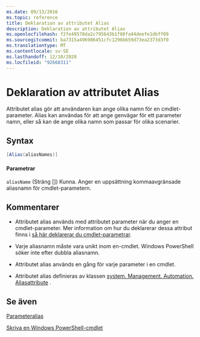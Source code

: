 ```yaml
---
ms.date: 09/13/2016
ms.topic: reference
title: Deklaration av attributet Alias
description: Deklaration av attributet Alias
ms.openlocfilehash: f2fe49578da2c795643b1f80fa44deefe1dbff09
ms.sourcegitcommit: ba7315a496986451cfc1296b659d73ea2373d3f0
ms.translationtype: MT
ms.contentlocale: sv-SE
ms.lasthandoff: 12/10/2020
ms.locfileid: "92668311"
---
```

# <a name="alias-attribute-declaration"></a>Deklaration av attributet Alias

Attributet alias gör att användaren kan ange olika namn för en cmdlet-parameter. Alias kan användas för att ange genvägar för ett parameter namn, eller så kan de ange olika namn som passar för olika scenarier.

## <a name="syntax"></a>Syntax

```csharp
[Alias(aliasNames)]
```

#### <a name="parameters"></a>Parametrar

`aliasName` (Sträng []) Kunna. Anger en uppsättning kommaavgränsade aliasnamn för cmdlet-parametern.

## <a name="remarks"></a>Kommentarer

- Attributet alias används med attributet parameter när du anger en cmdlet-parameter. Mer information om hur du deklarerar dessa attribut finns i [så här deklarerar du cmdlet-parametrar](./how-to-declare-cmdlet-parameters.md).

- Varje aliasnamn måste vara unikt inom en-cmdlet. Windows PowerShell söker inte efter dubbla aliasnamn.

- Attributet alias används en gång för varje parameter i en cmdlet.

- Attributet alias definieras av klassen [system. Management. Automation. Aliasattribute](/dotnet/api/System.Management.Automation.AliasAttribute) .

## <a name="see-also"></a>Se även

[Parameteralias](./parameter-aliases.md)

[Skriva en Windows PowerShell-cmdlet](./writing-a-windows-powershell-cmdlet.md)
